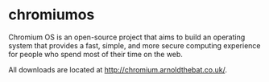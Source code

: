 # chromiumos
Chromium OS is an open-source project that aims to build an operating system that provides a fast, simple, and more secure computing experience for people who spend most of their time on the web.

All downloads are located at http://chromium.arnoldthebat.co.uk/. 
